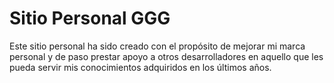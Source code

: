 # Sitio Personal GGG

Este sitio personal ha sido creado con el propósito de mejorar mi marca personal y de paso prestar apoyo a otros desarrolladores en aquello que les pueda servir 
mis conocimientos adquiridos en los últimos años.

